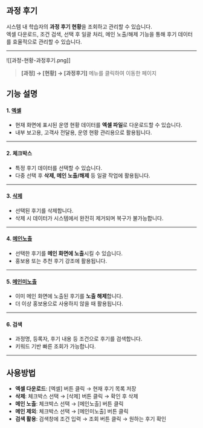 ## 과정 후기  

시스템 내 학습자의 **과정 후기 현황**을 조회하고 관리할 수 있습니다.  
엑셀 다운로드, 조건 검색, 선택 후 일괄 처리, 메인 노출/해제 기능을 통해 후기 데이터를 효율적으로 관리할 수 있습니다.  

***  
![[과정-현황-과정후기.png]]  
> **[과정] → [현황] → [과정후기]** 메뉴를 클릭하여 이동한 페이지  

## 기능 설명  

#### 1. [엑셀](과정-현황-운영-엑셀.md)
- 현재 화면에 표시된 운영 현황 데이터를 **엑셀 파일**로 다운로드할 수 있습니다.  
- 내부 보고용, 고객사 전달용, 운영 현황 관리용으로 활용됩니다.

***  
#### 2. 체크박스  
- 특정 후기 데이터를 선택할 수 있습니다.  
- 다중 선택 후 **삭제, 메인 노출/해제** 등 일괄 작업에 활용됩니다.  

***  
#### 3. [삭제](과정-현황-과정후기-삭제.md)  
- 선택된 후기를 삭제합니다.  
- 삭제 시 데이터가 시스템에서 완전히 제거되며 복구가 불가능합니다.  

***  
#### 4. [메인노출](과정-현황-과정후기-메인노출.md)  
- 선택한 후기를 **메인 화면에 노출**시킬 수 있습니다.  
- 홍보용 또는 추천 후기 강조에 활용됩니다.  

***  
#### 5. [메인미노출](과정-현황-과정후기-메인미노출.md)  
- 이미 메인 화면에 노출된 후기를 **노출 해제**합니다.  
- 더 이상 홍보용으로 사용하지 않을 때 활용됩니다.  

***  
#### 6. 검색  
- 과정명, 등록자, 후기 내용 등 조건으로 후기를 검색합니다.  
- 키워드 기반 빠른 조회가 가능합니다.  

***  

## 사용방법  
- **엑셀 다운로드**: [엑셀] 버튼 클릭 → 현재 후기 목록 저장  
- **삭제**: 체크박스 선택 → [삭제] 버튼 클릭 → 확인 후 삭제  
- **메인 노출**: 체크박스 선택 → [메인노출] 버튼 클릭  
- **메인 제외**: 체크박스 선택 → [메인미노출] 버튼 클릭  
- **검색 활용**: 검색창에 조건 입력 → 조회 버튼 클릭 → 원하는 후기 확인  

